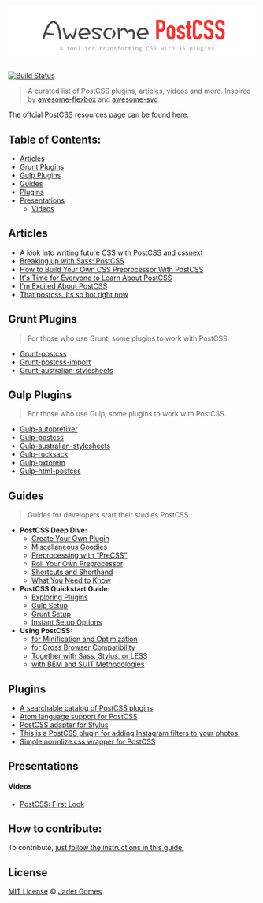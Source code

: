[![awesome postcss](logo-awepcss.png)](https://github.com/jjaderg/awesome-postcss)

[![Build Status](https://api.travis-ci.org/jjaderg/awesome-postcss.svg?branch=master)](https://travis-ci.org/jjaderg/awesome-postcss)

> A curated list of PostCSS plugins, articles, videos and more.
  Inspired by [awesome-flexbox](https://github.com/afonsopacifer/awesome-flexbox) and [awesome-svg](https://github.com/willianjusten/awesome-svg)

The offcial PostCSS resources page can be found [here](https://github.com/postcss/postcss).


## Table of Contents:

- [Articles](#articles)
- [Grunt Plugins](#grunt-plugins)
- [Gulp Plugins](#gulp-plugins)
- [Guides](#guides)
- [Plugins](#plugins)
- [Presentations](#presentations)
  - [Videos](#videos)


## Articles

* [A look into writing future CSS with PostCSS and cssnext](https://bigbitecreative.com/a-look-into-writing-future-css-with-postcss-cssnext/)
* [Breaking up with Sass: PostCSS](https://benfrain.com/breaking-up-with-sass-postcss/)
* [How to Build Your Own CSS Preprocessor With PostCSS](http://www.sitepoint.com/build-css-preprocessor-postcss/)
* [It's Time for Everyone to Learn About PostCSS](http://davidtheclark.com/its-time-for-everyone-to-learn-about-postcss/)
* [I'm Excited About PostCSS](http://davidtheclark.com/excited-about-postcss/)
* [That postcss. Its so hot right now](https://cantina.co/that-postcss-its-so-hot-right-now/)


## Grunt Plugins
> For those who use Grunt, some plugins to work with PostCSS.

* [Grunt-postcss](https://www.npmjs.com/package/grunt-postcss)
* [Grunt-postcss-import](https://www.npmjs.com/package/grunt-postcss-import)
* [Grunt-australian-stylesheets](https://www.npmjs.com/package/grunt-australian-stylesheets)


## Gulp Plugins
> For those who use Gulp, some plugins to work with PostCSS.

* [Gulp-autoprefixer](https://www.npmjs.com/package/gulp-autoprefixer/)
* [Gulp-postcss](https://www.npmjs.com/package/gulp-postcss/)
* [Gulp-australian-stylesheets](https://www.npmjs.com/package/gulp-australian-stylesheets/)
* [Gulp-rucksack](https://www.npmjs.com/package/gulp-rucksack/)
* [Gulp-pxtorem](https://www.npmjs.com/package/gulp-pxtorem/)
* [Gulp-html-postcss](https://www.npmjs.com/package/gulp-html-postcss/)


## Guides
> Guides for developers start their studies PostCSS.

* **__PostCSS Deep Dive:__**
    * [Create Your Own Plugin](http://webdesign.tutsplus.com/tutorials/postcss-deep-dive-create-your-own-plugin--cms-24605)
    * [Miscellaneous Goodies](http://webdesign.tutsplus.com/tutorials/postcss-deep-dive-miscellaneous-goodies--cms-24603)
    * [Preprocessing with “PreCSS”](http://webdesign.tutsplus.com/tutorials/postcss-deep-dive-preprocessing-with-precss--cms-24583)
    * [Roll Your Own Preprocessor](http://webdesign.tutsplus.com/tutorials/postcss-deep-dive-roll-your-own-preprocessor--cms-24584)
    * [Shortcuts and Shorthand](http://webdesign.tutsplus.com/tutorials/postcss-deep-dive-shortcuts-and-shorthand--cms-24602)
    * [What You Need to Know](http://webdesign.tutsplus.com/tutorials/postcss-deep-dive-what-you-need-to-know--cms-24535)
* **__PostCSS Quickstart Guide:__**
    * [Exploring Plugins](http://webdesign.tutsplus.com/tutorials/postcss-quickstart-guide-exploring-plugins--cms-24566)
    * [Gulp Setup](http://webdesign.tutsplus.com/tutorials/postcss-quickstart-guide-gulp-setup--cms-24543)
    * [Grunt Setup](http://webdesign.tutsplus.com/tutorials/postcss-quickstart-guide-grunt-setup--cms-24545)
    * [Instant Setup Options](http://webdesign.tutsplus.com/tutorials/postcss-quickstart-guide-instant-setup-options--cms-24536)
* **__Using PostCSS:__**    
    * [for Minification and Optimization](http://webdesign.tutsplus.com/tutorials/using-postcss-for-minification-and-optimization--cms-24568)
    * [for Cross Browser Compatibility](http://webdesign.tutsplus.com/tutorials/using-postcss-for-cross-browser-compatibility--cms-24567)
    * [Together with Sass, Stylus, or LESS](http://webdesign.tutsplus.com/tutorials/using-postcss-together-with-sass-stylus-or-less--cms-24591)
    * [with BEM and SUIT Methodologies](http://webdesign.tutsplus.com/tutorials/using-postcss-with-bem-and-suit-methodologies--cms-24592)


## Plugins
* [A searchable catalog of PostCSS plugins](http://postcss.parts/)
* [Atom language support for PostCSS](https://github.com/azat-io/atom-language-postcss)
* [PostCSS adapter for Stylus](https://github.com/seaneking/poststylus)
* [This is a PostCSS plugin for adding Instagram filters to your photos.](https://github.com/azat-io/postcss-instagram)
* [Simple normlize.css wrapper for PostCSS](https://github.com/seaneking/postcss-normalize)


## Presentations

#### Videos
* [PostCSS: First Look](https://www.lynda.com/CSS-tutorials/PostCSS-First-Look/442850-2.html)



## How to contribute:

To contribute, [just follow the instructions in this guide.](https://github.com/jjaderg/awesome-postcss/blob/master/contributing.md)

## License
[MIT License](https://github.com/jjaderg/awesome-postcss/blob/master/license.md) © [Jader Gomes](https://github.com/jjaderg)
